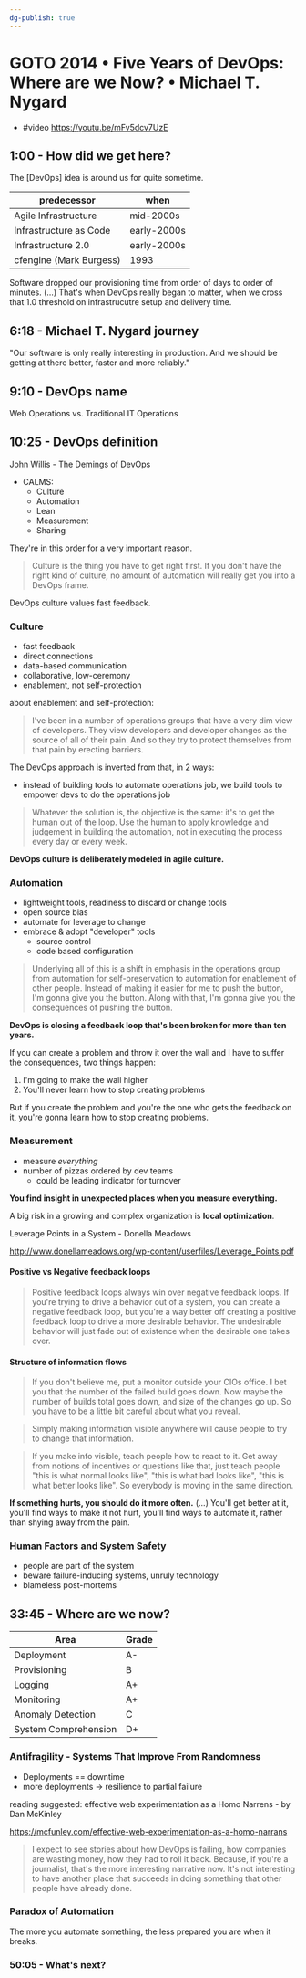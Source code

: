 ```yaml
---
dg-publish: true
---
```

# GOTO 2014 • Five Years of DevOps: Where are we Now? • Michael T. Nygard

- #video <https://youtu.be/mFv5dcv7UzE>

## 1:00 - How did we get here?

The [DevOps] idea is around us for quite sometime.

predecessor | when
-|-
Agile Infrastructure | mid-2000s
Infrastructure as Code | early-2000s
Infrastructure 2.0 | early-2000s
cfengine (Mark Burgess) | 1993

Software dropped our provisioning time from order of days to order of minutes. (...) That's when DevOps really began to matter, when we cross that 1.0 threshold on infrastrucutre setup and delivery time.


## 6:18 - Michael T. Nygard journey

"Our software is only really interesting in production. And we should be getting at there better, faster and more reliably."


## 9:10 - DevOps name

Web Operations vs. Traditional IT Operations


## 10:25 - DevOps definition

John Willis - The Demings of DevOps

- CALMS:
    - Culture
    - Automation
    - Lean
    - Measurement
    - Sharing

They're in this order for a very important reason.

> Culture is the thing you have to get right first. If you don't have the right kind of culture, no amount of automation will really get you into a DevOps frame.

DevOps culture values fast feedback.

### Culture

- fast feedback
- direct connections
- data-based communication
- collaborative, low-ceremony
- enablement, not self-protection

about enablement and self-protection:

> I've been in a number of operations groups that have a very dim view of developers. They view developers and developer changes as the source of all of their pain. And so they try to protect themselves from that pain by erecting barriers.

The DevOps approach is inverted from that, in 2 ways:

- instead of building tools to automate operations job, we build tools to empower devs to do the operations job


> Whatever the solution is, the objective is the same:
> it's to get the human out of the loop. Use the human to apply knowledge and judgement in building the automation, not in executing the process every day or every week.

**DevOps culture is deliberately modeled in agile culture.**


### Automation

- lightweight tools, readiness to discard or change tools
- open source bias
- automate for leverage to change
- embrace & adopt "developer" tools
    - source control
    - code based configuration

> Underlying all of this is a shift in emphasis in the operations group from automation for self-preservation to automation for enablement of other people. Instead of making it easier for me to push the button, I'm gonna give you the button. Along with that, I'm gonna give you the consequences of pushing the button.

**DevOps is closing a feedback loop that's been broken for more than ten years.**

If you can create a problem and throw it over the wall and I have to suffer the consequences, two things happen:

1. I'm going to make the wall higher
2. You'll never learn how to stop creating problems

But if you create the problem and you're the one who gets the feedback on it, you're gonna learn how to stop creating problems.


### Measurement

- measure *everything*
- number of pizzas ordered by dev teams
    - could be leading indicator for turnover

**You find insight in unexpected places when you measure everything.**

A big risk in a growing and complex organization is **local optimization**.


Leverage Points in a System - Donella Meadows

http://www.donellameadows.org/wp-content/userfiles/Leverage_Points.pdf


#### Positive vs Negative feedback loops

> Positive feedback loops always win over negative feedback loops. If you're trying to drive a behavior out of a system, you can create a negative feedback loop, but you're a way better off creating a positive feedback loop to drive a more desirable behavior. The undesirable behavior will just fade out of existence when the desirable one takes over.


#### Structure of information flows

> If you don't believe me, put a monitor outside your CIOs office. I bet you that the number of the failed build goes down. Now maybe the number of builds total goes down, and size of the changes go up. So you have to be a little bit careful about what you reveal.

> Simply making information visible anywhere will cause people to try to change that information.

> If you make info visible, teach people how to react to it. Get away from notions of incentives or questions like that, just teach people "this is what normal looks like", "this is what bad looks like", "this is what better looks like". So everybody is moving in the same direction.

**If something hurts, you should do it more often.** (...) You'll get better at it, you'll find ways to make it not hurt, you'll find ways to automate it, rather than shying away from the pain.


### Human Factors and System Safety

- people are part of the system
- beware failure-inducing systems, unruly technology
- blameless post-mortems


## 33:45 - Where are we now?

| Area                 | Grade |
| -------------------- | ----- |
| Deployment           | A-    |
| Provisioning         | B     |
| Logging              | A+    |
| Monitoring           | A+    |
| Anomaly Detection    | C     |
| System Comprehension | D+    |


### Antifragility - Systems That Improve From Randomness

- Deployments == downtime
- more deployments -> resilience to partial failure

reading suggested: effective web experimentation as a Homo Narrens - by Dan McKinley

https://mcfunley.com/effective-web-experimentation-as-a-homo-narrans

> I expect to see stories about how DevOps is failing, how companies are wasting money, how they had to roll it back. Because, if you're a journalist, that's the more interesting narrative now. It's not interesting to have another place that succeeds in doing something that other people have already done.


### Paradox of Automation

The more you automate something, the less prepared you are when it breaks.


### 50:05 - What's next?

